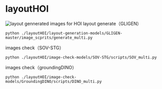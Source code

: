 # layoutHOI
![layout gennerated images for HOI](/pipline01.png)
layout generate（GLIGEN）
```
python ./layoutHOI/layout-generation-models/GLIGEN-master/image_scprits/generate_multi.py
```
images check（SOV-STG）
```
python ./layoutHOI/image-check-models/SOV-STG/scripts/SOV_multi.py
```
images check（groundingDINO）
```
python ./layoutHOI/image-check-models/GroundingDINO/scripts/DINO_multi.py
```

